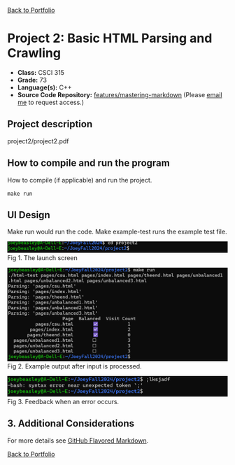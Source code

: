 [Back to Portfolio](./)

Project 2: Basic HTML Parsing and Crawling
===============

-   **Class:** CSCI 315
-   **Grade:** 73
-   **Language(s):** C++
-   **Source Code Repository:** [features/mastering-markdown]([https://github.com/JoeyBeasley/PortfolioProject1](https://github.com/JoeyBeasley/JoeyFall2024/blob/master/lab14/lab14.pdf))  
    (Please [email me](mailto:example@csustudent.net?subject=GitHub%20Access) to request access.)

## Project description

project2/project2.pdf


## How to compile and run the program

How to compile (if applicable) and run the project.

```
make run
```


## UI Design

Make run would run the code. Make example-test runs the example test file.

![screenshot](images/project1.png)  
Fig 1. The launch screen

![screenshot](images/project1run.png)  
Fig 2. Example output after input is processed.

![screenshot](images/project1error.png)  
Fig 3. Feedback when an error occurs.

## 3. Additional Considerations

For more details see [GitHub Flavored Markdown](https://guides.github.com/features/mastering-markdown/).

[Back to Portfolio](./)
